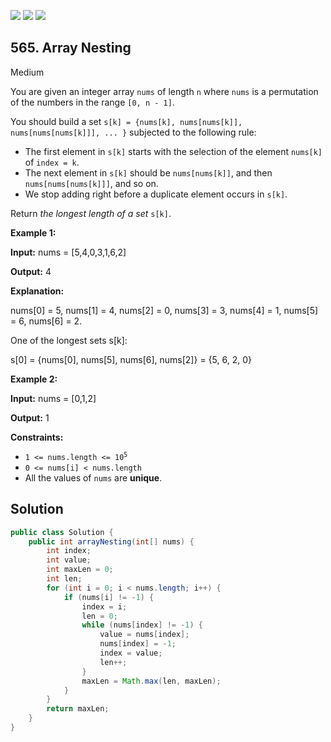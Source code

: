 [![](https://img.shields.io/github/stars/javadev/LeetCode-in-Java?label=Stars&style=flat-square)](https://github.com/javadev/LeetCode-in-Java)
[![](https://img.shields.io/github/forks/javadev/LeetCode-in-Java?label=Fork%20me%20on%20GitHub%20&style=flat-square)](https://github.com/javadev/LeetCode-in-Java/fork)
[![](https://img.shields.io/badge/-LeetCode%20in%20Kotlin-blue?style=flat-square)](https://github.com/javadev/LeetCode-in-Kotlin)

## 565\. Array Nesting

Medium

You are given an integer array `nums` of length `n` where `nums` is a permutation of the numbers in the range `[0, n - 1]`.

You should build a set `s[k] = {nums[k], nums[nums[k]], nums[nums[nums[k]]], ... }` subjected to the following rule:

*   The first element in `s[k]` starts with the selection of the element `nums[k]` of `index = k`.
*   The next element in `s[k]` should be `nums[nums[k]]`, and then `nums[nums[nums[k]]]`, and so on.
*   We stop adding right before a duplicate element occurs in `s[k]`.

Return _the longest length of a set_ `s[k]`.

**Example 1:**

**Input:** nums = [5,4,0,3,1,6,2]

**Output:** 4

**Explanation:** 

nums[0] = 5, nums[1] = 4, nums[2] = 0, nums[3] = 3, nums[4] = 1, nums[5] = 6, nums[6] = 2. 

One of the longest sets s[k]:

s[0] = {nums[0], nums[5], nums[6], nums[2]} = {5, 6, 2, 0}

**Example 2:**

**Input:** nums = [0,1,2]

**Output:** 1

**Constraints:**

*   <code>1 <= nums.length <= 10<sup>5</sup></code>
*   `0 <= nums[i] < nums.length`
*   All the values of `nums` are **unique**.

## Solution

```java
public class Solution {
    public int arrayNesting(int[] nums) {
        int index;
        int value;
        int maxLen = 0;
        int len;
        for (int i = 0; i < nums.length; i++) {
            if (nums[i] != -1) {
                index = i;
                len = 0;
                while (nums[index] != -1) {
                    value = nums[index];
                    nums[index] = -1;
                    index = value;
                    len++;
                }
                maxLen = Math.max(len, maxLen);
            }
        }
        return maxLen;
    }
}
```